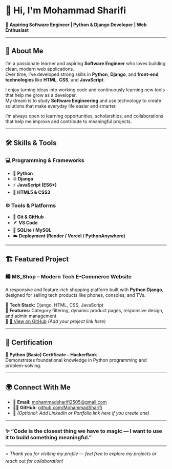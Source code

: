 # 👋 Hi, I'm Mohammad Sharifi  

🎯 **Aspiring Software Engineer | Python & Django Developer | Web Enthusiast**

---

## 🧠 About Me  

I’m a passionate learner and aspiring **Software Engineer** who loves building clean, modern web applications.  
Over time, I’ve developed strong skills in **Python**, **Django**, and **front-end technologies** like **HTML**, **CSS**, and **JavaScript**.  

I enjoy turning ideas into working code and continuously learning new tools that help me grow as a developer.  
My dream is to study **Software Engineering** and use technology to create solutions that make everyday life easier and smarter.  

I’m always open to learning opportunities, scholarships, and collaborations that help me improve and contribute to meaningful projects.  

---

## 🛠️ Skills & Tools  

### 💻 Programming & Frameworks  
- 🐍 **Python**  
- 🌐 **Django**  
- ⚡ **JavaScript (ES6+)**  
- 🎨 **HTML5 & CSS3**

### ⚙️ Tools & Platforms  
- 🧩 **Git & GitHub**  
- 🪶 **VS Code**  
- 🧱 **SQLite / MySQL**  
- ☁️ **Deployment (Render / Vercel / PythonAnywhere)**

---

## 🏗️ Featured Project  

### 🛍️ **MS_Shop – Modern Tech E-Commerce Website**
A responsive and feature-rich shopping platform built with **Python Django**, designed for selling tech products like phones, consoles, and TVs.  

🔹 **Tech Stack:** Django, HTML, CSS, JavaScript  
🔹 **Features:** Category filtering, dynamic product pages, responsive design, and admin management  
🔹 [🔗 View on GitHub](#) *(Add your project link here)*  

---

## 📜 Certification  

🏅 **Python (Basic) Certificate – HackerRank**  
Demonstrates foundational knowledge in Python programming and problem-solving.

---

## 🌍 Connect With Me  

- 📧 **Email:** [mohammadsharifi2505@gmail.com](mailto:mohammadsharifi2505@gmail.com)  
- 🧑‍💻 **GitHub:** [github.com/MohammadSharifi](https://github.com/313-SHAIRI-Mohammad/Dev-Project.git)  
- 💼 *(Optional: Add LinkedIn or Portfolio link here if you create one)*  

---

### ✨ “Code is the closest thing we have to magic — I want to use it to build something meaningful.”

---

⭐ *Thank you for visiting my profile — feel free to explore my projects or reach out for collaboration!*

